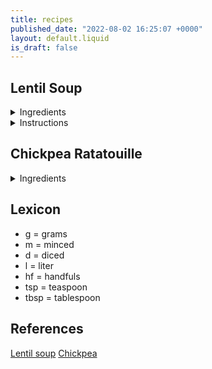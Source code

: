 ```yaml
---
title: recipes
published_date: "2022-08-02 16:25:07 +0000"
layout: default.liquid
is_draft: false
---
```


## Lentil Soup

<details>

<summary> Ingredients </summary>

  - 2 tbps **olive oil**
  - 1 **onion** (diced)
  - 2 - 3 **carrots** (diced)
  - 2 **celery** ribs (diced)
  - 2 cloves **garlic** (minced)
  - 100 grams **green beans**
  - 2 **tomatoes** (diced)
  - 450 grams **baby potatoes** (diced)
  - 290 grams dried **lentils**
  - 1.5 tsp **paprika**
  - 0.5 tsp **cumin**
  - 0.5 tsp **curry**
  - 1.4 l **water/broth**
  - 2 hf **spinach/kale**
  - 1 **lemon**
  - 12 g **parsley**

  </details>

<details>

<summary> Instructions </summary>

 1. Heat olive oil in pot.  
 2. Add garlic, onion, carrots & celery. Sauté for 5 minutes.
 3. Add paprika, curry & cumin. Sauté 1 minute.
 4. Add green beans, tomatoes, potatoes, lentils, and broth/water. Simmer 30 - 35 minutes.
 5. Add spinach/kale. Stir for 5 minutes.
 6. Add lemon juice, and salt or pepper.

### Observations

 - Potatoes can be replaced with sweet potatoes.
 - In place of cumin use herbs de Provence
 - Serve with bread

 </details>

## Chickpea Ratatouille

<details>

<summary> Ingredients </summary>

 
  - 2 tbps **olive oil**
  - 2 Bell Peppers (diced)
  - 1 **onion** (diced)
  - 4 cloves **garlic** (minced)
  - 500g cherry **tomatoes** (diced)
  - 1 eggplant (diced)
  - 2 medium zucchini (diced) 
  - 2 tsp **herbs de Provence**
  - 3 cups cooked **Chickpeas**

</details>

## Lexicon

- g = grams
- m = minced
- d = diced
- l = liter
- hf = handfuls
- tsp = teaspoon
- tbsp = tablespoon

## References
[Lentil soup](https://simple-veganista.com/hearty-lentil-soup/print/29555/)
[Chickpea](https://simple-veganista.com/chickpea-ratatouille-nicoise/#tasty-recipes-8822-jump-target)

